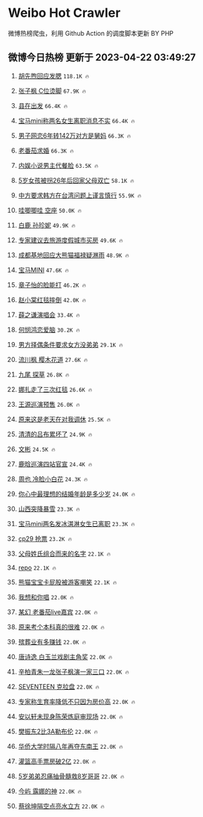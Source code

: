 # Weibo Hot Crawler 



微博热榜爬虫，利用 Github Action 的调度脚本更新 BY PHP 


## 微博今日热榜 更新于 2023-04-22 03:49:27 
1. [胡先煦回应发腮](https://s.weibo.com/weibo?q=%23%E8%83%A1%E5%85%88%E7%85%A6%E5%9B%9E%E5%BA%94%E5%8F%91%E8%85%AE%23&t=31&band_rank=1&Refer=top) `118.1K 🔥` 

1. [张子枫 C位烫脚](https://s.weibo.com/weibo?q=%E5%BC%A0%E5%AD%90%E6%9E%AB%20C%E4%BD%8D%E7%83%AB%E8%84%9A&t=31&band_rank=2&Refer=top) `67.9K 🔥` 

1. [县在出发](https://s.weibo.com/weibo?q=%23%E5%8E%BF%E5%9C%A8%E5%87%BA%E5%8F%91%23&t=31&band_rank=3&Refer=top) `66.4K 🔥` 

1. [宝马mini称两名女生离职消息不实](https://s.weibo.com/weibo?q=%23%E5%AE%9D%E9%A9%ACmini%E7%A7%B0%E4%B8%A4%E5%90%8D%E5%A5%B3%E7%94%9F%E7%A6%BB%E8%81%8C%E6%B6%88%E6%81%AF%E4%B8%8D%E5%AE%9E%23&t=31&band_rank=4&Refer=top) `66.4K 🔥` 

1. [男子网恋6年转142万对方是舅妈](https://s.weibo.com/weibo?q=%23%E7%94%B7%E5%AD%90%E7%BD%91%E6%81%8B6%E5%B9%B4%E8%BD%AC142%E4%B8%87%E5%AF%B9%E6%96%B9%E6%98%AF%E8%88%85%E5%A6%88%23&t=31&band_rank=5&Refer=top) `66.3K 🔥` 

1. [老番茄求婚](https://s.weibo.com/weibo?q=%23%E8%80%81%E7%95%AA%E8%8C%84%E6%B1%82%E5%A9%9A%23&t=31&band_rank=6&Refer=top) `66.3K 🔥` 

1. [内娱小说男主代餐脸](https://s.weibo.com/weibo?q=%23%E5%86%85%E5%A8%B1%E5%B0%8F%E8%AF%B4%E7%94%B7%E4%B8%BB%E4%BB%A3%E9%A4%90%E8%84%B8%23&t=31&band_rank=7&Refer=top) `63.5K 🔥` 

1. [5岁女孩被拐26年后回家父母双亡](https://s.weibo.com/weibo?q=%235%E5%B2%81%E5%A5%B3%E5%AD%A9%E8%A2%AB%E6%8B%9026%E5%B9%B4%E5%90%8E%E5%9B%9E%E5%AE%B6%E7%88%B6%E6%AF%8D%E5%8F%8C%E4%BA%A1%23&t=31&band_rank=8&Refer=top) `58.1K 🔥` 

1. [中方要求韩方在台湾问题上谨言慎行](https://s.weibo.com/weibo?q=%23%E4%B8%AD%E6%96%B9%E8%A6%81%E6%B1%82%E9%9F%A9%E6%96%B9%E5%9C%A8%E5%8F%B0%E6%B9%BE%E9%97%AE%E9%A2%98%E4%B8%8A%E8%B0%A8%E8%A8%80%E6%85%8E%E8%A1%8C%23&t=31&band_rank=9&Refer=top) `55.9K 🔥` 

1. [哇唧唧哇 空座](https://s.weibo.com/weibo?q=%E5%93%87%E5%94%A7%E5%94%A7%E5%93%87%20%E7%A9%BA%E5%BA%A7&t=31&band_rank=10&Refer=top) `50.0K 🔥` 

1. [白鹿 孙珍妮](https://s.weibo.com/weibo?q=%E7%99%BD%E9%B9%BF%20%E5%AD%99%E7%8F%8D%E5%A6%AE&t=31&band_rank=11&Refer=top) `49.9K 🔥` 

1. [专家建议去旅游度假城市买房](https://s.weibo.com/weibo?q=%23%E4%B8%93%E5%AE%B6%E5%BB%BA%E8%AE%AE%E5%8E%BB%E6%97%85%E6%B8%B8%E5%BA%A6%E5%81%87%E5%9F%8E%E5%B8%82%E4%B9%B0%E6%88%BF%23&t=31&band_rank=12&Refer=top) `49.6K 🔥` 

1. [成都基地回应大熊猫福禄疑淋雨](https://s.weibo.com/weibo?q=%23%E6%88%90%E9%83%BD%E5%9F%BA%E5%9C%B0%E5%9B%9E%E5%BA%94%E5%A4%A7%E7%86%8A%E7%8C%AB%E7%A6%8F%E7%A6%84%E7%96%91%E6%B7%8B%E9%9B%A8%23&t=31&band_rank=13&Refer=top) `48.9K 🔥` 

1. [宝马MINI](https://s.weibo.com/weibo?q=%E5%AE%9D%E9%A9%ACMINI&t=31&band_rank=14&Refer=top) `47.6K 🔥` 

1. [章子怡的脸能打](https://s.weibo.com/weibo?q=%E7%AB%A0%E5%AD%90%E6%80%A1%E7%9A%84%E8%84%B8%E8%83%BD%E6%89%93&t=31&band_rank=15&Refer=top) `46.2K 🔥` 

1. [赵小棠红毯摔倒](https://s.weibo.com/weibo?q=%23%E8%B5%B5%E5%B0%8F%E6%A3%A0%E7%BA%A2%E6%AF%AF%E6%91%94%E5%80%92%23&t=31&band_rank=16&Refer=top) `42.0K 🔥` 

1. [薛之谦演唱会](https://s.weibo.com/weibo?q=%E8%96%9B%E4%B9%8B%E8%B0%A6%E6%BC%94%E5%94%B1%E4%BC%9A&t=31&band_rank=17&Refer=top) `33.4K 🔥` 

1. [何悯鸿恋爱脑](https://s.weibo.com/weibo?q=%E4%BD%95%E6%82%AF%E9%B8%BF%E6%81%8B%E7%88%B1%E8%84%91&t=31&band_rank=18&Refer=top) `30.2K 🔥` 

1. [男方择偶条件要求女方没弟弟](https://s.weibo.com/weibo?q=%23%E7%94%B7%E6%96%B9%E6%8B%A9%E5%81%B6%E6%9D%A1%E4%BB%B6%E8%A6%81%E6%B1%82%E5%A5%B3%E6%96%B9%E6%B2%A1%E5%BC%9F%E5%BC%9F%23&t=31&band_rank=19&Refer=top) `29.1K 🔥` 

1. [流川枫 樱木花道](https://s.weibo.com/weibo?q=%E6%B5%81%E5%B7%9D%E6%9E%AB%20%E6%A8%B1%E6%9C%A8%E8%8A%B1%E9%81%93&t=31&band_rank=20&Refer=top) `27.6K 🔥` 

1. [九尾 探草](https://s.weibo.com/weibo?q=%E4%B9%9D%E5%B0%BE%20%E6%8E%A2%E8%8D%89&t=31&band_rank=21&Refer=top) `26.8K 🔥` 

1. [娜扎走了三次红毯](https://s.weibo.com/weibo?q=%23%E5%A8%9C%E6%89%8E%E8%B5%B0%E4%BA%86%E4%B8%89%E6%AC%A1%E7%BA%A2%E6%AF%AF%23&t=31&band_rank=22&Refer=top) `26.6K 🔥` 

1. [王源巡演预售](https://s.weibo.com/weibo?q=%E7%8E%8B%E6%BA%90%E5%B7%A1%E6%BC%94%E9%A2%84%E5%94%AE&t=31&band_rank=23&Refer=top) `26.0K 🔥` 

1. [原来这是老天在对我调休](https://s.weibo.com/weibo?q=%E5%8E%9F%E6%9D%A5%E8%BF%99%E6%98%AF%E8%80%81%E5%A4%A9%E5%9C%A8%E5%AF%B9%E6%88%91%E8%B0%83%E4%BC%91&t=31&band_rank=24&Refer=top) `25.5K 🔥` 

1. [清清的吕布累坏了](https://s.weibo.com/weibo?q=%23%E6%B8%85%E6%B8%85%E7%9A%84%E5%90%95%E5%B8%83%E7%B4%AF%E5%9D%8F%E4%BA%86%23&t=31&band_rank=25&Refer=top) `24.9K 🔥` 

1. [文彬](https://s.weibo.com/weibo?q=%E6%96%87%E5%BD%AC&t=31&band_rank=26&Refer=top) `24.5K 🔥` 

1. [鹿晗巡演四站官宣](https://s.weibo.com/weibo?q=%23%E9%B9%BF%E6%99%97%E5%B7%A1%E6%BC%94%E5%9B%9B%E7%AB%99%E5%AE%98%E5%AE%A3%23&t=31&band_rank=27&Refer=top) `24.4K 🔥` 

1. [周也 冷脸小白花](https://s.weibo.com/weibo?q=%E5%91%A8%E4%B9%9F%20%E5%86%B7%E8%84%B8%E5%B0%8F%E7%99%BD%E8%8A%B1&t=31&band_rank=28&Refer=top) `24.3K 🔥` 

1. [你心中最理想的结婚年龄是多少岁](https://s.weibo.com/weibo?q=%23%E4%BD%A0%E5%BF%83%E4%B8%AD%E6%9C%80%E7%90%86%E6%83%B3%E7%9A%84%E7%BB%93%E5%A9%9A%E5%B9%B4%E9%BE%84%E6%98%AF%E5%A4%9A%E5%B0%91%E5%B2%81%23&t=31&band_rank=29&Refer=top) `24.0K 🔥` 

1. [山西突降暴雪](https://s.weibo.com/weibo?q=%23%E5%B1%B1%E8%A5%BF%E7%AA%81%E9%99%8D%E6%9A%B4%E9%9B%AA%23&t=31&band_rank=30&Refer=top) `23.3K 🔥` 

1. [宝马mini两名发冰淇淋女生已离职](https://s.weibo.com/weibo?q=%23%E5%AE%9D%E9%A9%ACmini%E4%B8%A4%E5%90%8D%E5%8F%91%E5%86%B0%E6%B7%87%E6%B7%8B%E5%A5%B3%E7%94%9F%E5%B7%B2%E7%A6%BB%E8%81%8C%23&t=31&band_rank=31&Refer=top) `23.3K 🔥` 

1. [cp29 抢票](https://s.weibo.com/weibo?q=cp29%20%E6%8A%A2%E7%A5%A8&t=31&band_rank=32&Refer=top) `23.2K 🔥` 

1. [父母姓氏组合而来的名字](https://s.weibo.com/weibo?q=%23%E7%88%B6%E6%AF%8D%E5%A7%93%E6%B0%8F%E7%BB%84%E5%90%88%E8%80%8C%E6%9D%A5%E7%9A%84%E5%90%8D%E5%AD%97%23&t=31&band_rank=33&Refer=top) `22.1K 🔥` 

1. [repo](https://s.weibo.com/weibo?q=repo&t=31&band_rank=34&Refer=top) `22.1K 🔥` 

1. [熊猫宝宝卡屁股被游客嘲笑](https://s.weibo.com/weibo?q=%23%E7%86%8A%E7%8C%AB%E5%AE%9D%E5%AE%9D%E5%8D%A1%E5%B1%81%E8%82%A1%E8%A2%AB%E6%B8%B8%E5%AE%A2%E5%98%B2%E7%AC%91%23&t=31&band_rank=35&Refer=top) `22.1K 🔥` 

1. [我想和你唱](https://s.weibo.com/weibo?q=%E6%88%91%E6%83%B3%E5%92%8C%E4%BD%A0%E5%94%B1&t=31&band_rank=36&Refer=top) `22.0K 🔥` 

1. [某幻 老番茄live嘉宾](https://s.weibo.com/weibo?q=%E6%9F%90%E5%B9%BB%20%E8%80%81%E7%95%AA%E8%8C%84live%E5%98%89%E5%AE%BE&t=31&band_rank=37&Refer=top) `22.0K 🔥` 

1. [原来考个本科真的很难](https://s.weibo.com/weibo?q=%23%E5%8E%9F%E6%9D%A5%E8%80%83%E4%B8%AA%E6%9C%AC%E7%A7%91%E7%9C%9F%E7%9A%84%E5%BE%88%E9%9A%BE%23&t=31&band_rank=38&Refer=top) `22.0K 🔥` 

1. [殡葬业有多赚钱](https://s.weibo.com/weibo?q=%E6%AE%A1%E8%91%AC%E4%B8%9A%E6%9C%89%E5%A4%9A%E8%B5%9A%E9%92%B1&t=31&band_rank=39&Refer=top) `22.0K 🔥` 

1. [唐诗逸 白玉兰戏剧主角奖](https://s.weibo.com/weibo?q=%E5%94%90%E8%AF%97%E9%80%B8%20%E7%99%BD%E7%8E%89%E5%85%B0%E6%88%8F%E5%89%A7%E4%B8%BB%E8%A7%92%E5%A5%96&t=31&band_rank=40&Refer=top) `22.0K 🔥` 

1. [辛柏青朱一龙张子枫演一家三口](https://s.weibo.com/weibo?q=%23%E8%BE%9B%E6%9F%8F%E9%9D%92%E6%9C%B1%E4%B8%80%E9%BE%99%E5%BC%A0%E5%AD%90%E6%9E%AB%E6%BC%94%E4%B8%80%E5%AE%B6%E4%B8%89%E5%8F%A3%23&t=31&band_rank=41&Refer=top) `22.0K 🔥` 

1. [SEVENTEEN 克拉盘](https://s.weibo.com/weibo?q=SEVENTEEN%20%E5%85%8B%E6%8B%89%E7%9B%98&t=31&band_rank=42&Refer=top) `22.0K 🔥` 

1. [专家称生育率降低不只因为房价高](https://s.weibo.com/weibo?q=%23%E4%B8%93%E5%AE%B6%E7%A7%B0%E7%94%9F%E8%82%B2%E7%8E%87%E9%99%8D%E4%BD%8E%E4%B8%8D%E5%8F%AA%E5%9B%A0%E4%B8%BA%E6%88%BF%E4%BB%B7%E9%AB%98%23&t=31&band_rank=43&Refer=top) `22.0K 🔥` 

1. [安以轩未现身陈荣炼庭审现场](https://s.weibo.com/weibo?q=%23%E5%AE%89%E4%BB%A5%E8%BD%A9%E6%9C%AA%E7%8E%B0%E8%BA%AB%E9%99%88%E8%8D%A3%E7%82%BC%E5%BA%AD%E5%AE%A1%E7%8E%B0%E5%9C%BA%23&t=31&band_rank=44&Refer=top) `22.0K 🔥` 

1. [樊振东2比3A勒布伦](https://s.weibo.com/weibo?q=%23%E6%A8%8A%E6%8C%AF%E4%B8%9C2%E6%AF%943A%E5%8B%92%E5%B8%83%E4%BC%A6%23&t=31&band_rank=45&Refer=top) `22.0K 🔥` 

1. [华侨大学时隔八年再夺东南王](https://s.weibo.com/weibo?q=%23%E5%8D%8E%E4%BE%A8%E5%A4%A7%E5%AD%A6%E6%97%B6%E9%9A%94%E5%85%AB%E5%B9%B4%E5%86%8D%E5%A4%BA%E4%B8%9C%E5%8D%97%E7%8E%8B%23&t=31&band_rank=46&Refer=top) `22.0K 🔥` 

1. [灌篮高手票房破2亿](https://s.weibo.com/weibo?q=%23%E7%81%8C%E7%AF%AE%E9%AB%98%E6%89%8B%E7%A5%A8%E6%88%BF%E7%A0%B42%E4%BA%BF%23&t=31&band_rank=47&Refer=top) `22.0K 🔥` 

1. [5岁弟弟忍痛抽骨髓救8岁哥哥](https://s.weibo.com/weibo?q=%235%E5%B2%81%E5%BC%9F%E5%BC%9F%E5%BF%8D%E7%97%9B%E6%8A%BD%E9%AA%A8%E9%AB%93%E6%95%918%E5%B2%81%E5%93%A5%E5%93%A5%23&t=31&band_rank=48&Refer=top) `22.0K 🔥` 

1. [今屿 露娜的神](https://s.weibo.com/weibo?q=%E4%BB%8A%E5%B1%BF%20%E9%9C%B2%E5%A8%9C%E7%9A%84%E7%A5%9E&t=31&band_rank=49&Refer=top) `22.0K 🔥` 

1. [蔡徐坤隔空点亮水立方](https://s.weibo.com/weibo?q=%23%E8%94%A1%E5%BE%90%E5%9D%A4%E9%9A%94%E7%A9%BA%E7%82%B9%E4%BA%AE%E6%B0%B4%E7%AB%8B%E6%96%B9%23&t=31&band_rank=50&Refer=top) `22.0K 🔥` 

